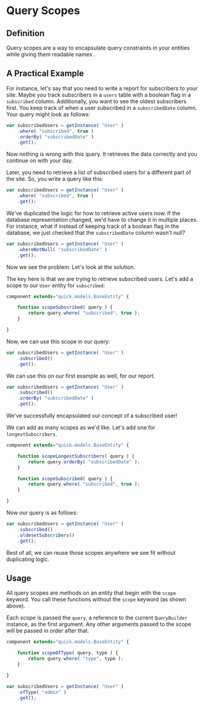 # Query Scopes

## Definition

Query scopes are a way to encapsulate query constraints in your entities while
giving them readable names .

## A Practical Example

For instance, let's say that you need to write a report for subscribers to your
site. Maybe you track subscribers in a `users` table with a boolean flag in a
`subscribed` column. Additionally, you want to see the oldest subscribers first.
You keep track of when a user subscribed in a `subscribedDate` column. Your
query might look as follows:

```javascript
var subscribedUsers = getInstance( "User" )
    .where( "subscribed", true )
    .orderBy( "subscribedDate" )
    .get();
```

Now nothing is wrong with this query. It retrieves the data correctly and you
continue on with your day.

Later, you need to retrieve a list of subscribed users for a different part of
the site. So, you write a query like this:

```javascript
var subscribedUsers = getInstance( "User" )
    .where( "subscribed", true )
    .get();
```

We've duplicated the logic for how to retrieve active users now. If the database
representation changed, we'd have to change it in multiple places. For instance,
what if instead of keeping track of a boolean flag in the database, we just
checked that the `subscribedDate` column wasn't null?

```javascript
var subscribedUsers = getInstance( "User" )
    .whereNotNull( "subscribedDate" )
    .get();
```

Now we see the problem. Let's look at the solution.

The key here is that we are trying to retrieve subscribed users. Let's add a
scope to our `User` entity for `subscribed`:

```javascript
component extends="quick.models.BaseEntity" {

    function scopeSubscribed( query ) {
        return query.where( "subscribed", true );
    }

}
```

Now, we can use this scope in our query:

```javascript
var subscribedUsers = getInstance( "User" )
    .subscribed()
    .get();
```

We can use this on our first example as well, for our report.

```javascript
var subscribedUsers = getInstance( "User" )
    .subscribed()
    .orderBy( "subscribedDate" )
    .get();
```

We've successfully encapsulated our concept of a subscribed user!

We can add as many scopes as we'd like. Let's add one for `longestSubscribers`.

```javascript
component extends="quick.models.BaseEntity" {

    function scopeLongestSubscribers( query ) {
        return query.orderBy( "subscribedDate" );
    }

    function scopeSubscribed( query ) {
        return query.where( "subscribed", true );
    }

}
```

Now our query is as follows:

```javascript
var subscribedUsers = getInstance( "User" )
    .subscribed()
    .oldesetSubscribers()
    .get();
```

Best of all, we can reuse those scopes anywhere we see fit without duplicating
logic.

## Usage

All query scopes are methods on an entity that begin with the `scope` keyword.
You call these functions without the `scope` keyword \(as shown above\).

Each scope is passed the `query`, a reference to the current `QueryBuilder`
instance, as the first argument. Any other arguments passed to the scope will be
passed in order after that.

```javascript
component extends="quick.models.BaseEntity" {

    function scopeOfType( query, type ) {
        return query.where( "type", type );
    }

}
```

```javascript
var subscribedUsers = getInstance( "User" )
    .ofType( "admin" )
    .get();
```
